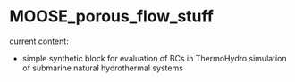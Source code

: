 # MOOSE_porous_flow_stuff
current content:
- simple synthetic block for evaluation of BCs in ThermoHydro simulation of submarine natural hydrothermal systems 